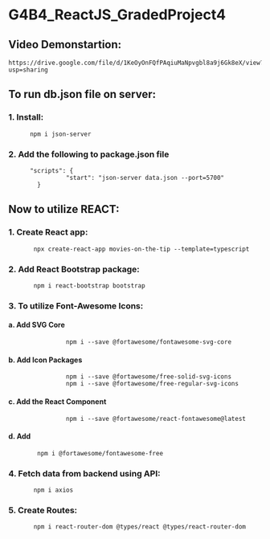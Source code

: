# G4B4_ReactJS_GradedProject4

##   Video Demonstartion:
	https://drive.google.com/file/d/1KeOyOnFQfPAqiuMaNpvgbl8a9j6Gk8eX/view?usp=sharing

##   To run db.json file on server:
###  1. Install: 
          npm i json-server
###  2. Add the following to package.json file
          "scripts": {
		            "start": "json-server data.json --port=5700"
	        }
      
## Now to utilize REACT:
###  1. Create React app:  
           npx create-react-app movies-on-the-tip --template=typescript
###  2. Add React Bootstrap package:
           npm i react-bootstrap bootstrap
###  3. To utilize Font-Awesome Icons:
####           a. Add SVG Core
                    npm i --save @fortawesome/fontawesome-svg-core
####           b. Add Icon Packages
                    npm i --save @fortawesome/free-solid-svg-icons
                    npm i --save @fortawesome/free-regular-svg-icons
####           c. Add the React Component
                    npm i --save @fortawesome/react-fontawesome@latest
####           d. Add
		    npm i @fortawesome/fontawesome-free
###  4. Fetch data from backend using API:
           npm i axios
###  5. Create Routes:
           npm i react-router-dom @types/react @types/react-router-dom
